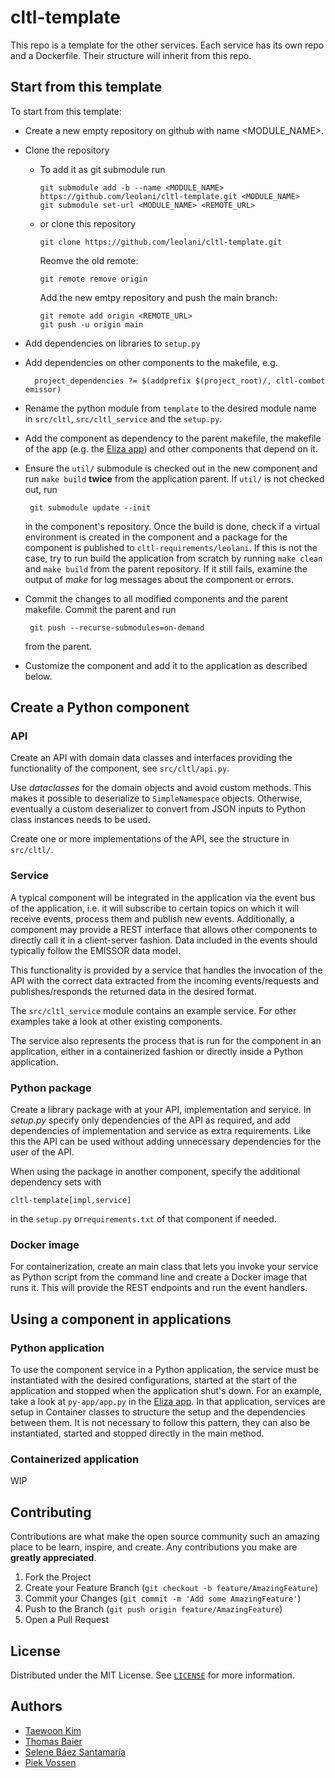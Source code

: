 # cltl-template

This repo is a template for the other services. Each service has its own repo and a Dockerfile. Their structure will
inherit from this repo.

## Start from this template

To start from this template:

* Create a new empty repository on github with name <MODULE_NAME>.
* Clone the repository
    * To add it as git submodule run

          git submodule add -b --name <MODULE_NAME> https://github.com/leolani/cltl-template.git <MODULE_NAME>
          git submodule set-url <MODULE_NAME> <REMOTE_URL>

    * or clone this repository

          git clone https://github.com/leolani/cltl-template.git 

      Reomve the old remote:

          git remote remove origin

      Add the new emtpy repository and push the main branch:

          git remote add origin <REMOTE_URL>
          git push -u origin main

* Add dependencies on libraries to `setup.py`
* Add dependencies on other components to the makefile, e.g.

        project_dependencies ?= $(addprefix $(project_root)/, cltl-combot emissor)

* Rename the python module from `template` to the desired module name in `src/cltl`, `src/cltl_service` and
  the `setup.py`.
* Add the component as dependency to the parent makefile, the makefile of the app (e.g. the
  [Eliza app](https://github.com/leolani/cltl-eliza-app.git)) and other components that depend on it.
* Ensure the `util/` submodule is checked out in the new component and run `make build` **twice** from the application
  parent. If `util/` is not checked out, run

       git submodule update --init

  in the component's repository. Once the build is done, check if a virtual environment is created in the component and
  a package for the component is published to `cltl-requirements/leolani`. If this is not the case, try to run build the
  application from scratch by running `make clean` and `make build` from the parent repository. If it still fails,
  examine the output of *make* for log messages about the component or errors.
* Commit the changes to all modified components and the parent makefile. Commit the parent and run
       
       git push --recurse-submodules=on-demand
  
  from the parent.
* Customize the component and add it to the application as described below.

## Create a Python component

### API

Create an API with domain data classes and interfaces providing the functionality of the component,
see `src/cltl/api.py`.

Use *dataclasses* for the domain objects and avoid custom methods. This makes it possible to deserialize
to `SimpleNamespace` objects. Otherwise, eventually a custom deserializer to convert from JSON inputs to Python class
instances needs to be used.

Create one or more implementations of the API, see the structure in `src/cltl/`.

### Service

A typical component will be integrated in the application via the event bus of the application, i.e. it will subscribe
to certain topics on which it will receive events, process them and publish new events. Additionally, a component may
provide a REST interface that allows other components to directly call it in a client-server fashion. Data included in
the events should typically follow the EMISSOR data model.

This functionality is provided by a service that handles the invocation of the API with the correct data extracted from
the incoming events/requests and publishes/responds the returned data in the desired format.

The `src/cltl_service` module contains an example service. For other examples take a look at other existing components.

The service also represents the process that is run for the component in an application, either in a containerized
fashion or directly inside a Python application.

### Python package

Create a library package with at your API, implementation and service. In *setup.py* specify only dependencies of the
API as required, and add dependencies of implementation and service as extra requirements. Like this the API can be used
without adding unnecessary dependencies for the user of the API.

When using the package in another component, specify the additional dependency sets with

    cltl-template[impl,service]

in the `setup.py` or`requirements.txt` of that component if needed.

### Docker image

For containerization, create an main class that lets you invoke your service as Python script from the command line and
create a Docker image that runs it. This will provide the REST endpoints and run the event handlers.

## Using a component in applications

### Python application

To use the component service in a Python application, the service must be instantiated with the desired configurations,
started at the start of the application and stopped when the application shut's down. For an example, take a look at
`py-app/app.py` in the [Eliza app](https://github.com/leolani/cltl-eliza-app.git). In that application, services are
setup in Container classes to structure the setup and the dependencies between them. It is not necessary to follow this
pattern, they can also be instantiated, started and stopped directly in the main method.

### Containerized application

WIP

## Contributing

Contributions are what make the open source community such an amazing place to be learn, inspire, and create. Any
contributions you make are **greatly appreciated**.

1. Fork the Project
2. Create your Feature Branch (`git checkout -b feature/AmazingFeature`)
3. Commit your Changes (`git commit -m 'Add some AmazingFeature'`)
4. Push to the Branch (`git push origin feature/AmazingFeature`)
5. Open a Pull Request

<!-- LICENSE -->

## License

Distributed under the MIT License. See [`LICENSE`](https://github.com/leolani/cltl-combot/blob/main/LICENCE) for more
information.


<!-- CONTACT -->

## Authors

* [Taewoon Kim](https://tae898.github.io/)
* [Thomas Baier](https://www.linkedin.com/in/thomas-baier-05519030/)
* [Selene Báez Santamaría](https://selbaez.github.io/)
* [Piek Vossen](https://github.com/piekvossen)
